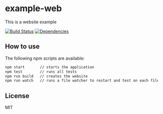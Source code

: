 # example-web

This is a website example

[![Build Status](https://travis-ci.org/c24-microws-mar/example-web.svg)](https://travis-ci.org/c24-microws-mar/example-web)
[![Dependencies](https://david-dm.org/c24-microws-mar/example-web.svg)](https://david-dm.org/badges/shields)

## How to use

The following npm scripts are available:

~~~ sh
npm start       // starts the application
npm test        // runs all tests
npm run build   // creates the website
npm run watch   // runs a file watcher to restart and test on each file change
~~~

## License

MIT
